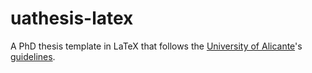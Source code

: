 # uathesis-latex
A PhD thesis template in LaTeX that follows the [University of Alicante](https://www.ua.es/)'s [guidelines](https://edua.ua.es/es/documentos/tesis-doctoral/guia-para-la-presentacion-de-la-tesis-doctoral.pdf).
